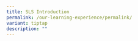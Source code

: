 ```yaml
---
title: SLS Introduction
permalink: /our-learning-experience/permalink/
variant: tiptap
description: ""
---
```

